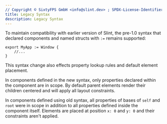 ```yaml
---
// Copyright © SixtyFPS GmbH <info@slint.dev> ; SPDX-License-Identifier: MIT
title: Legacy Syntax
description: Legacy Syntax
---
```


To maintain compatibility with earlier version of Slint, the pre-1.0 syntax that declared
components and named structs with `:=` remains supported:

```slint
export MyApp := Window {
    //...
}
```

This syntax change also effects property lookup rules and default element placement.

In components defined in the new syntax, only properties declared within the
component are in scope. By default parent elements render their children centered
and will apply all layout constraints.

In components defined using old syntax, all properties of bases of `self` and
`root` were in scope in addition to all properties defined inside the component
itself. Elements are placed at position `x: 0` and `y: 0` and their constraints
aren't applied.
